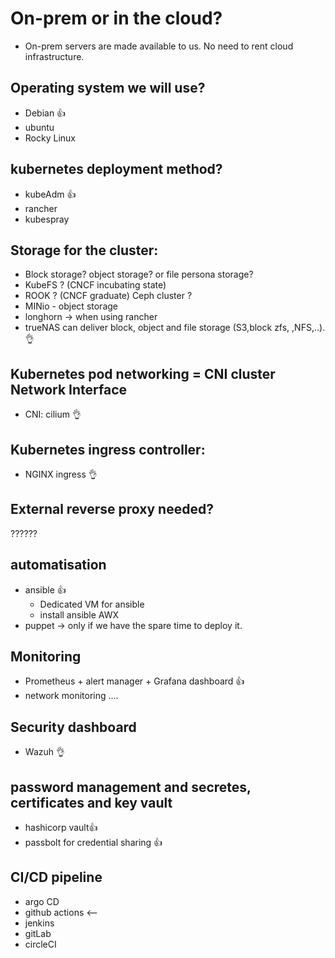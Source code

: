 # On-prem or in the cloud?
- On-prem servers are made available to us. No need to rent cloud infrastructure.

## Operating system we will use?
- Debian 👍 
- ubuntu 
- Rocky Linux

## kubernetes deployment method?
- kubeAdm 👍
- rancher 
- kubespray

## Storage for the cluster:
- Block storage? object storage? or file persona storage?
- KubeFS ? (CNCF incubating state)
- ROOK ? (CNCF graduate) Ceph cluster ?
- MINio - object storage
- longhorn -> when using rancher
- trueNAS can deliver block, object and file storage (S3,block zfs, ,NFS,..).  👌 

## Kubernetes pod networking = CNI cluster Network Interface
- CNI: cilium 👌 

## Kubernetes ingress controller:
- NGINX ingress 👌 

## External reverse proxy needed?
??????

## automatisation
- ansible 👍 
     - Dedicated VM for ansible
     - install ansible AWX
- puppet -> only if we have the spare time to deploy it.

## Monitoring
- Prometheus + alert manager + Grafana dashboard 👍 
- network monitoring ....

## Security dashboard
- Wazuh 👌

## password management and secretes, certificates and key vault
- hashicorp vault👍
- passbolt for credential sharing 👍

## CI/CD pipeline
- argo CD
- github actions <--
- jenkins
- gitLab
- circleCI
